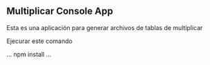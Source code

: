 
## Multiplicar Console App

Esta es una aplicación para generar archivos de tablas de multiplicar

Ejecurar este comando

...
npm install
...